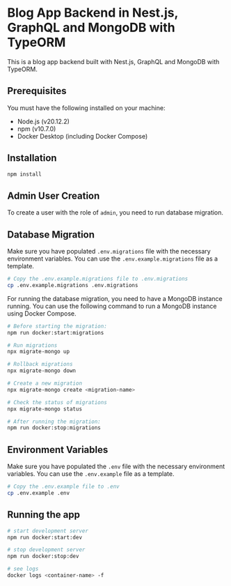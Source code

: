 # Blog App Backend in Nest.js, GraphQL and MongoDB with TypeORM

This is a blog app backend built with Nest.js, GraphQL and MongoDB with TypeORM.

## Prerequisites

You must have the following installed on your machine:

- Node.js (v20.12.2)
- npm (v10.7.0)
- Docker Desktop (including Docker Compose)

## Installation

```bash
npm install
```

## Admin User Creation

To create a user with the role of `admin`, you need to run database migration.

## Database Migration

Make sure you have populated `.env.migrations` file with the necessary environment variables. You can use the `.env.example.migrations` file as a template.

```bash
# Copy the .env.example.migrations file to .env.migrations
cp .env.example.migrations .env.migrations
```

For running the database migration, you need to have a MongoDB instance running. You can use the following command to run a MongoDB instance using Docker Compose.

```bash
# Before starting the migration:
npm run docker:start:migrations
```

```bash
# Run migrations
npx migrate-mongo up

# Rollback migrations
npx migrate-mongo down

# Create a new migration
npx migrate-mongo create <migration-name>

# Check the status of migrations
npx migrate-mongo status
```

```bash
# After running the migration:
npm run docker:stop:migrations
```

## Environment Variables

Make sure you have populated the `.env` file with the necessary environment variables. You can use the `.env.example` file as a template.

```bash
# Copy the .env.example file to .env
cp .env.example .env
```

## Running the app

```bash
# start development server
npm run docker:start:dev

# stop development server
npm run docker:stop:dev

# see logs
docker logs <container-name> -f
```
